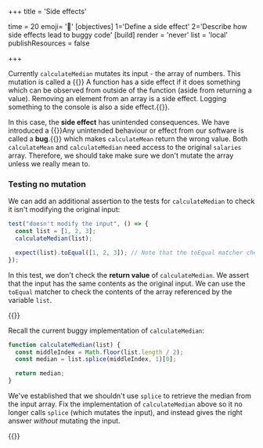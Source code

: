 +++
title = 'Side effects'

time = 20
emoji= '🤕'
[objectives]
    1='Define a side effect'
    2='Describe how side effects lead to buggy code'
[build]
  render = 'never'
  list = 'local'
  publishResources = false

+++

Currently `calculateMedian` mutates its input - the array of numbers. This mutation is called a {{<tooltip title="side effect">}} A function has a side effect if it does something which can be observed from outside of the function (aside from returning a value). Removing an element from an array is a side effect. Logging something to the console is also a side effect.{{</tooltip>}}.

In this case, the **side effect** has unintended consequences. We have introduced a {{<tooltip title="bug">}}Any unintended behaviour or effect from our software is called a **bug**.{{</tooltip>}} which makes `calculateMean` return the wrong value. Both `calculateMean` and `calculateMedian` need access to the original `salaries` array. Therefore, we should take make sure we don't mutate the array unless we really mean to.

### Testing no mutation

We can add an additional assertion to the tests for `calculateMedian` to check it isn't modifying the original input:

```js
test("doesn't modify the input", () => {
  const list = [1, 2, 3];
  calculateMedian(list);

  expect(list).toEqual([1, 2, 3]); // Note that the toEqual matcher checks the values inside arrays when comparing them - it doesn't use `===` on the arrays, we know that would always evaluate to false.
});
```

In this test, we don't check the **return value** of `calculateMedian`. We assert that the input has the same contents as the original input. We can use the `toEqual` matcher to check the contents of the array referenced by the variable `list`.

{{<note title="🔧 Fix it">}}

Recall the current buggy implementation of `calculateMedian`:

```js
function calculateMedian(list) {
  const middleIndex = Math.floor(list.length / 2);
  const median = list.splice(middleIndex, 1)[0];

  return median;
}
```

We've established that we shouldn't use `splice` to retrieve the median from the input array.
Fix the implementation of `calculateMedian` above so it no longer calls `splice` (which mutates the input), and instead gives the right answer _without_ mutating the input.

{{</note>}}
